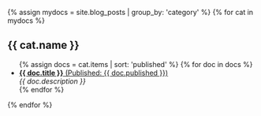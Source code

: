 {% assign mydocs = site.blog_posts | group_by: 'category' %}
{% for cat in mydocs %}
<h2>{{ cat.name }}</h2>
<ul>  
    {% assign docs = cat.items | sort: 'published' %}
    {% for doc in docs %}
        <li><a href="{{ doc.url }}"><b>{{ doc.title }}</b> (Published: {{ doc.published }})</a><br/><i>{{ doc.description }}</i></li>
    {% endfor %}
</ul>
{% endfor %}

